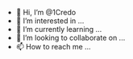 - 👋 Hi, I’m @1Credo
- 👀 I’m interested in ...
- 🌱 I’m currently learning ...
- 💞️ I’m looking to collaborate on ...
- 📫 How to reach me ...

<!---
1Credo/1Credo is a ✨ special ✨ repository because its `README.md` (this file) appears on your GitHub profile.
You can click the Preview link to take a look at your changes.
--->
